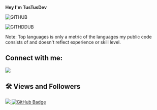 **Hey I'm TusTusDev**

![GITHUB](https://github-readme-stats.vercel.app/api?username=TusTusDev&count_private=true&show_icons=true&theme=radical)

![GITHDDUB](https://github-readme-stats.vercel.app/api/top-langs/?username=TusTusDev&show_icons=true&theme=radical)

Note: Top languages is only a metric of the languages my public code consists of and doesn't reflect experience or skill level.


## Connect with me:
<p align="left">

<a href = "https://www.youtube.com/channel/UCW4AI-Y0NvPCr3C0kSwt-yw"><img src="https://img.icons8.com/color/48/000000/youtube-play.png"/></a>
  
  
</p>

## 🛠 Views and Followers
<a href="https://github.com/Meghna-DAS/github-profile-views-counter">
    <img src="https://komarev.com/ghpvc/?username=SubhamRaoniar28">
</a>
<a href="https://github.com/TusTusDev?tab=followers"><img src="https://img.shields.io/github/followers/TusTusDev?label=Followers&style=social" alt="GitHub Badge"></a>
